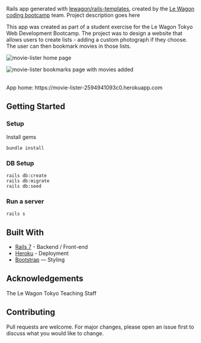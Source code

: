 Rails app generated with [lewagon/rails-templates](https://github.com/lewagon/rails-templates), created by the [Le Wagon coding bootcamp](https://www.lewagon.com) team.
Project description goes here

This app was created as part of a student exercise for the Le Wagon Tokyo Web Development Bootcamp. The project was to design a website that allows users to create lists - adding a custom photograph if they choose. The user can then bookmark movies in those lists. 

![movie-lister home page](https://github.com/Mulpy/rails-watch-list/assets/134996929/06a91b49-d4c8-42cd-8a83-6843e27122c2)

![movie-lister bookmarks page with movies added](https://github.com/Mulpy/rails-watch-list/assets/134996929/950ace2f-54af-4f54-a1ff-f43825d77c11)





<br>
App home: https://movie-lister-2594941093c0.herokuapp.com
   

## Getting Started
### Setup

Install gems
```
bundle install
```

### DB Setup
```
rails db:create
rails db:migrate
rails db:seed
```

### Run a server
```
rails s
```

## Built With
- [Rails 7](https://guides.rubyonrails.org/) - Backend / Front-end
- [Heroku](https://heroku.com/) - Deployment
- [Bootstrap](https://getbootstrap.com/) — Styling

## Acknowledgements
The Le Wagon Tokyo Teaching Staff

## Contributing
Pull requests are welcome. For major changes, please open an issue first to discuss what you would like to change.

